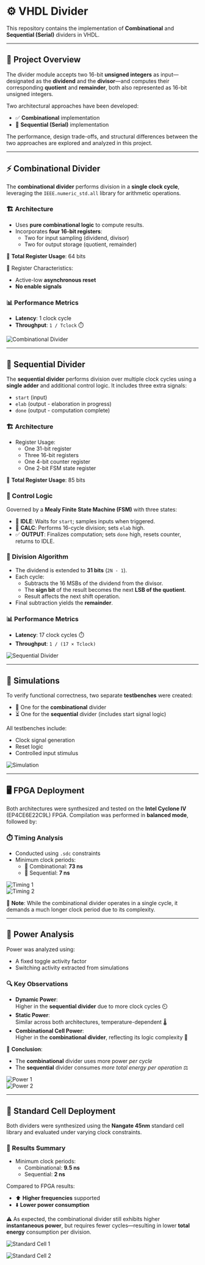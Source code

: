 # ⚙️ VHDL Divider

This repository contains the implementation of **Combinational** and **Sequential (Serial)** dividers in VHDL.

---

## 🧾 Project Overview

The divider module accepts two 16-bit **unsigned integers** as input—designated as the **dividend** and the **divisor**—and computes their corresponding **quotient** and **remainder**, both also represented as 16-bit unsigned integers.

Two architectural approaches have been developed:

- ✅ **Combinational** implementation  
- 🔄 **Sequential (Serial)** implementation

The performance, design trade-offs, and structural differences between the two approaches are explored and analyzed in this project.

---

## ⚡ Combinational Divider

The **combinational divider** performs division in a **single clock cycle**, leveraging the `IEEE.numeric_std.all` library for arithmetic operations.

### 🏗️ Architecture

- Uses **pure combinational logic** to compute results.
- Incorporates **four 16-bit registers**:
  - Two for input sampling (dividend, divisor)
  - Two for output storage (quotient, remainder)

📐 **Total Register Usage**: 64 bits

🔧 Register Characteristics:
- Active-low **asynchronous reset**
- **No enable signals**

### 📊 Performance Metrics

- **Latency**: 1 clock cycle
- **Throughput**: `1 / Tclock` ⏱️

![Combinational Divider](https://github.com/user-attachments/assets/19e32720-f45a-40e1-b293-393ac2a04a86)

---

## 🔁 Sequential Divider

The **sequential divider** performs division over multiple clock cycles using a **single adder** and additional control logic. It includes three extra signals:  
- `start` (input)  
- `elab` (output - elaboration in progress)  
- `done` (output - computation complete)

### 🏗️ Architecture

- Register Usage:
  - One 31-bit register
  - Three 16-bit registers
  - One 4-bit counter register
  - One 2-bit FSM state register

📐 **Total Register Usage**: 85 bits

### 🧠 Control Logic

Governed by a **Mealy Finite State Machine (FSM)** with three states:

- 🛑 **IDLE**: Waits for `start`; samples inputs when triggered.
- 🔧 **CALC**: Performs 16-cycle division; sets `elab` high.
- ✅ **OUTPUT**: Finalizes computation; sets `done` high, resets counter, returns to IDLE.

### 🔢 Division Algorithm

- The dividend is extended to **31 bits** (`2N - 1`).
- Each cycle:
  - Subtracts the 16 MSBs of the dividend from the divisor.
  - The **sign bit** of the result becomes the next **LSB of the quotient**.
  - Result affects the next shift operation.
- Final subtraction yields the **remainder**.

### 📊 Performance Metrics

- **Latency**: 17 clock cycles ⏱️
- **Throughput**: `1 / (17 × Tclock)`

![Sequential Divider](https://github.com/user-attachments/assets/6c295d93-eef5-4228-a08d-98c3b5b95c71)

---

## 🧪 Simulations

To verify functional correctness, two separate **testbenches** were created:

- 🧮 One for the **combinational** divider  
- ⏳ One for the **sequential** divider (includes start signal logic)

All testbenches include:
- Clock signal generation
- Reset logic
- Controlled input stimulus

![Simulation](https://github.com/user-attachments/assets/7faf81bd-5c0f-4a64-bd29-aeb7a1ac06dc)

---

## 🖥️ FPGA Deployment

Both architectures were synthesized and tested on the **Intel Cyclone IV** (EP4CE6E22C9L) FPGA. Compilation was performed in **balanced mode**, followed by:

### ⏱️ Timing Analysis

- Conducted using `.sdc` constraints
- Minimum clock periods:
  - 🧮 Combinational: **73 ns**
  - 🔁 Sequential: **7 ns**

![Timing 1](https://github.com/user-attachments/assets/85894cfb-09b6-4698-a4ae-1433c0b0ddfd)  
![Timing 2](https://github.com/user-attachments/assets/d210e0a6-c9df-4848-88d2-91645f58371c)

📝 **Note**: While the combinational divider operates in a single cycle, it demands a much longer clock period due to its complexity.

---

## 🔋 Power Analysis

Power was analyzed using:
- A fixed toggle activity factor
- Switching activity extracted from simulations

### 🔍 Key Observations

- **Dynamic Power**:  
  Higher in the **sequential divider** due to more clock cycles ⏲️  
- **Static Power**:  
  Similar across both architectures, temperature-dependent 🌡️  
- **Combinational Cell Power**:  
  Higher in the **combinational divider**, reflecting its logic complexity 🔌

📌 **Conclusion**:  
- The **combinational** divider uses more power *per cycle*  
- The **sequential** divider consumes *more total energy per operation* ⚖️

![Power 1](https://github.com/user-attachments/assets/fb465116-1758-4952-8652-5963c4c1437a)  
![Power 2](https://github.com/user-attachments/assets/94a7f03e-ac50-4a50-8e69-3a223eb11d57)

---

## 🧱 Standard Cell Deployment

Both dividers were synthesized using the **Nangate 45nm** standard cell library and evaluated under varying clock constraints.

### 📏 Results Summary

- Minimum clock periods:
  - Combinational: **9.5 ns**
  - Sequential: **2 ns**

Compared to FPGA results:
- ⬆️ **Higher frequencies** supported
- ⬇️ **Lower power consumption**

⚠️ As expected, the combinational divider still exhibits higher **instantaneous power**, but requires fewer cycles—resulting in lower **total energy** consumption per division.

![Standard Cell 1](https://github.com/user-attachments/assets/c59cf22f-efa8-42d8-bcb5-e67b9cb8553c)  

![Standard Cell 2](https://github.com/user-attachments/assets/00977af0-f99e-40e4-b196-927a6efecc20)

